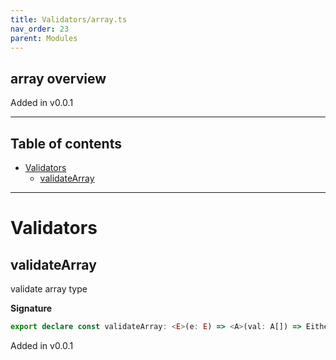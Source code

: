 ```yaml
---
title: Validators/array.ts
nav_order: 23
parent: Modules
---
```


## array overview

Added in v0.0.1

---

<h2 class="text-delta">Table of contents</h2>

- [Validators](#validators)
  - [validateArray](#validatearray)

---

# Validators

## validateArray

validate array type

**Signature**

```ts
export declare const validateArray: <E>(e: E) => <A>(val: A[]) => Either<E, A[]>
```

Added in v0.0.1
